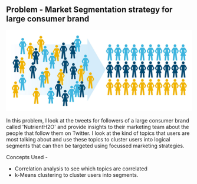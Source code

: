 ## Problem - Market Segmentation strategy for large consumer brand
![Segmentation](https://github.com/sagar-chadha/Coursework/blob/master/Repository_files/segmentation1.jpg) <br>

In this problem, I look at the tweets for followers of a large consumer brand called 'NutrientH2O' and provide insights to their marketing team about the people that follow them on Twitter. I look at the kind of topics that users are most talking about and use these topics to cluster users into logical segments that can then be targeted using focussed marketing strategies.

Concepts Used - <br>
* Correlation analysis to see which topics are correlated
* k-Means clustering to cluster users into segments.
